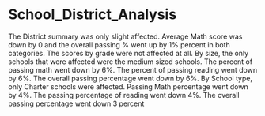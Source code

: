 # School_District_Analysis
The District summary was only slight affected. Average Math score was down by 0 and the overall passing % went up by 1% percent in both categories. 
The scores by grade were not affected at all. 
By size, the only schools that were affected were the medium sized schools. The percent of passing math went down by 6%. The percent of passing reading went down by 6%. The overall passing percentage went down by 6%.
By School type, only Charter schools were affected. Passing Math percentage went down by 4%. The passing percentage of reading went down 4%. The overall passing percentage went down 3 percent
  
